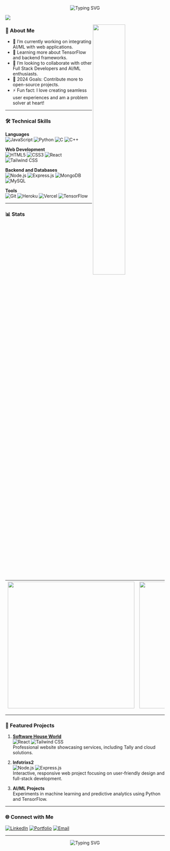 <div align="center">
  <img src="https://readme-typing-svg.demolab.com?font=Fira+Code&size=28&pause=1000&color=4287f5&center=true&vCenter=true&width=700&lines=Hi+there%2C+I'm+Rajeshwar+Kumar+Giri+%F0%9F%91%8B" alt="Typing SVG" />
</div>

[<img src="https://komarev.com/ghpvc/?username=Rajzzzzz&label=Profile+Views&color=4287f5&style=flat" />](https://github.com/Rajzzzzz)

<img src="https://cdn.dribbble.com/users/1059583/screenshots/4171367/coding-freak.gif" align="right" width="45%"/>

### 🚀 About Me

- 🔭 I’m currently working on integrating AI/ML with web applications.
- 🌱 Learning more about TensorFlow and backend frameworks.
- 👯 I’m looking to collaborate with other Full Stack Developers and AI/ML enthusiasts.
- 🥅 2024 Goals: Contribute more to open-source projects.
- ⚡ Fun fact: I love creating seamless user experiences and am a problem solver at heart!

---

### 🛠️ Technical Skills

**Languages**  
![JavaScript](https://img.shields.io/badge/-JavaScript-F7DF1E?style=for-the-badge&logo=javascript&logoColor=black) ![Python](https://img.shields.io/badge/-Python-3776AB?style=for-the-badge&logo=python&logoColor=white) ![C](https://img.shields.io/badge/-C-00599C?style=for-the-badge&logo=c&logoColor=white) ![C++](https://img.shields.io/badge/-C++-00599C?style=for-the-badge&logo=c%2B%2B&logoColor=white)

**Web Development**  
![HTML5](https://img.shields.io/badge/-HTML5-E34F26?style=for-the-badge&logo=html5&logoColor=white) ![CSS3](https://img.shields.io/badge/-CSS3-1572B6?style=for-the-badge&logo=css3&logoColor=white) ![React](https://img.shields.io/badge/-React-20232A?style=for-the-badge&logo=react&logoColor=61DAFB) ![Tailwind CSS](https://img.shields.io/badge/-Tailwind%20CSS-38B2AC?style=for-the-badge&logo=tailwind-css&logoColor=white)

**Backend and Databases**  
![Node.js](https://img.shields.io/badge/-Node.js-43853D?style=for-the-badge&logo=node-dot-js&logoColor=white) ![Express.js](https://img.shields.io/badge/-Express.js-404D59?style=for-the-badge&logo=express&logoColor=61DAFB) ![MongoDB](https://img.shields.io/badge/-MongoDB-4EA94B?style=for-the-badge&logo=mongodb&logoColor=white) ![MySQL](https://img.shields.io/badge/-MySQL-00758F?style=for-the-badge&logo=mysql&logoColor=white)

**Tools**  
![Git](https://img.shields.io/badge/-Git-F05032?style=for-the-badge&logo=git&logoColor=white) ![Heroku](https://img.shields.io/badge/-Heroku-430098?style=for-the-badge&logo=heroku&logoColor=white) ![Vercel](https://img.shields.io/badge/-Vercel-000000?style=for-the-badge&logo=vercel&logoColor=white) ![TensorFlow](https://img.shields.io/badge/-TensorFlow-FF6F00?style=for-the-badge&logo=tensorflow&logoColor=white)

---

### 📊 Stats
| <img src="https://github-readme-stats.vercel.app/api?username=Rajzzzzz&show_icons=true&count_private=true&theme=radical" width="400"/> | <img src="https://github-readme-streak-stats.herokuapp.com/?user=Rajzzzzz&theme=radical" width="400"/> |
|---|---|

---

### 🚀 Featured Projects

1. **[Software House World](https://www.softwarehouseworld.com)**  
   ![React](https://img.shields.io/badge/-React-61DAFB?style=flat-square&logo=react&logoColor=black) ![Tailwind CSS](https://img.shields.io/badge/-Tailwind_CSS-38B2AC?style=flat-square&logo=tailwind-css&logoColor=white)  
   Professional website showcasing services, including Tally and cloud solutions.

2. **Infotrixs2**  
   ![Node.js](https://img.shields.io/badge/-Node.js-43853D?style=flat-square&logo=node-dot-js&logoColor=white) ![Express.js](https://img.shields.io/badge/-Express.js-404D59?style=flat-square)  
   Interactive, responsive web project focusing on user-friendly design and full-stack development.

3. **AI/ML Projects**  
   Experiments in machine learning and predictive analytics using Python and TensorFlow.

---

### 🌐 Connect with Me
[![LinkedIn](https://img.shields.io/badge/-LinkedIn-blue?style=for-the-badge&logo=linkedin&logoColor=white)](https://linkedin.com/in/your-profile) [![Portfolio](https://img.shields.io/badge/-Portfolio-blueviolet?style=for-the-badge&logo=About.me&logoColor=white)](https://yourportfolio.com) [![Email](https://img.shields.io/badge/-Email-red?style=for-the-badge&logo=gmail&logoColor=white)](mailto:youremail@example.com)

---

<div align="center">
  <img src="https://readme-typing-svg.demolab.com?font=Fira+Code&size=18&pause=1000&color=FFD700&center=true&vCenter=true&width=500&lines=Thank+you+for+visiting+my+profile!;Let's+connect+and+collaborate!" alt="Typing SVG" />
</div>
